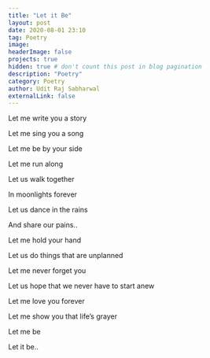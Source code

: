 ```yaml
---
title: "Let it Be"
layout: post
date: 2020-08-01 23:10
tag: Poetry
image:
headerImage: false
projects: true
hidden: true # don't count this post in blog pagination
description: "Poetry"
category: Poetry
author: Udit Raj Sabharwal
externalLink: false
---
```


Let me write you a story

Let me sing you a song

Let me be by your side

Let me run along

Let us walk together

In moonlights forever

Let us dance in the rains

And share our pains..

Let me hold your hand

Let us do things that are unplanned

Let me never forget you

Let us hope that we never have to start anew

Let me love you forever

Let me show you that life’s grayer

Let me be

Let it be..
